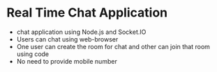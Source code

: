 # Real Time Chat Application
* chat application using Node.js and Socket.IO
* Users can chat using web-browser 
* One user can create the room for chat and other can join that room using code
* No need to provide mobile number

